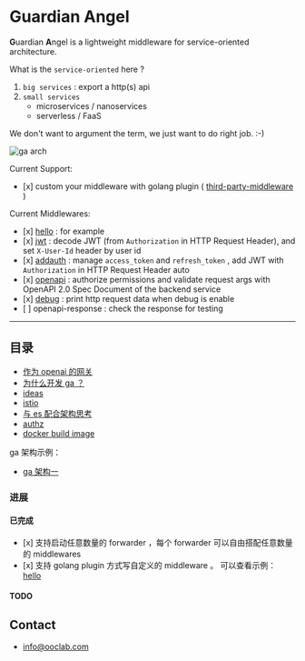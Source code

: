 # Guardian Angel

**G**uardian **A**ngel is a lightweight middleware for service-oriented architecture.

What is the `service-oriented` here ?

1. `big services` : export a http(s) api
2. `small services`
   - microservices / nanoservices
   - serverless / FaaS

We don't want to argument the term, we just want to do right job.
:-)

![ga arch](./docs/attachments/ga-current-arch.png)

Current Support:

- \[x] custom your middleware with golang plugin ( [third-party-middleware](https://github.com/urfave/negroni#third-party-middleware) )

Current Middlewares:

- \[x] [hello](./middlewares/hello) : for example
- \[x] [jwt](./middlewares/jwt) : decode JWT (from `Authorization` in HTTP Request Header), and set `X-User-Id` header by user id
- \[x] [addauth](./middlewares/addauth) : manage `access_token` and `refresh_token` , add JWT with `Authorization` in HTTP Request Header auto
- \[x] [openapi](./middlewares/openapi) : authorize permissions and validate request args with OpenAPI 2.0 Spec Document of the backend service
- \[x] [debug](./middlewares/debug) : print http request data when debug is enable
- \[ ] openapi-response : check the response for testing

------

## 目录

- [作为 openai 的网关](./docs/openai-gateway.md)
- [为什么开发 ga ？](./docs/reason.md)
- [ideas](./docs/ideas.md)
- [istio](./docs/istio.md)
- [与 es 配合架构思考](./docs/add-es.md)
- [authz](./docs/authz.md)
- [docker build image](./docs/docker.md)

ga 架构示例：

- [ga 架构一](./docs/arch-design/arch1.md)

### 进展

#### 已完成

- \[x] 支持启动任意数量的 forwarder ，每个 forwarder 可以自由搭配任意数量的 middlewares
- \[x] 支持 golang plugin 方式写自定义的 middleware 。 可以查看示例： [hello](https://github.com/ooclab/ga/tree/master/middlewares/hello)

#### TODO

## Contact

- info@ooclab.com
